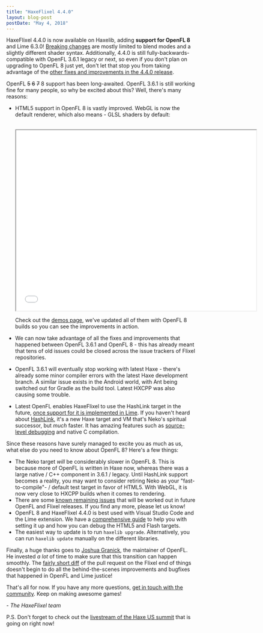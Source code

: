 ```yaml
---
title: "HaxeFlixel 4.4.0"
layout: blog-post
postDate: "May 4, 2018"
---
```


HaxeFlixel 4.4.0 is now available on Haxelib, adding **support for OpenFL 8** and Lime 6.3.0! [Breaking changes](/documentation/upgrade-guide-4-0-0/) are mostly limited to blend modes and a slightly different shader syntax. Additionally, 4.4.0 is still fully-backwards-compatible with OpenFL 3.6.1 legacy or next, so even if you don't plan on upgrading to OpenFL 8 just yet, don't let that stop you from taking advantage of the [other fixes and improvements in the 4.4.0 release](https://github.com/HaxeFlixel/flixel/blob/4.4.0/CHANGELOG.md).

OpenFL ~~5~~ ~~6~~ ~~7~~ 8 support has been long-awaited. OpenFL 3.6.1 is still working fine for many people, so why be excited about this? Well, there's many reasons:

- HTML5 support in OpenFL 8 is vastly improved. WebGL is now the default renderer, which also means - GLSL shaders by default:

  <br/>
  <iframe class="html5-demo" src="/demos/html5/Filters" width="640" height="480"></iframe>
  <br/>

  Check out the [demos page](/demos), we've updated all of them with OpenFL 8 builds so you can see the improvements in action.

- We can now take advantage of all the fixes and improvements that happened between OpenFL 3.6.1 and OpenFL 8 - this has already meant that tens of old issues could be closed across the issue trackers of Flixel repositories.
- OpenFL 3.6.1 will eventually stop working with latest Haxe - there's already some minor compiler errors with the latest Haxe development branch. A similar issue exists in the Android world, with Ant being switched out for Gradle as the build tool. Latest HXCPP was also causing some trouble.
- Latest OpenFL enables HaxeFlixel to use the HashLink target in the future, [once support for it is implemented in Lime](https://github.com/openfl/lime/milestone/18). If you haven't heard about [HashLink](https://hashlink.haxe.org/), it's a new Haxe target and VM that's Neko's spiritual successor, but _much_ faster. It has amazing features such as [source-level debugging](https://marketplace.visualstudio.com/items?itemName=HaxeFoundation.haxe-hl) and native C compilation.

Since these reasons have surely managed to excite you as much as us, what else do you need to know about OpenFL 8? Here's a few things:

- The Neko target _will_ be considerably slower in OpenFL 8. This is because more of OpenFL is written in Haxe now, whereas there was a large native / C++ component in 3.6.1 / legacy. Until HashLink support becomes a reality, you may want to consider retiring Neko as your "fast-to-compile"- / default test target in favor of HTML5. With WebGL, it is now very close to HXCPP builds when it comes to rendering.
- There are some [known remaining issues](https://github.com/HaxeFlixel/flixel/issues/2143) that will be worked out in future OpenFL and Flixel releases. If you find any more, please let us know!
- OpenFL 8 and HaxeFlixel 4.4.0 is best used with Visual Studio Code and the Lime extension. We have a [comprehensive guide](/documentation/visual-studio-code/) to help you with setting it up and how you can debug the HTML5 and Flash targets.
- The easiest way to update is to run `haxelib upgrade`. Alternatively, you can run `haxelib update` manually on the different libraries.

Finally, a huge thanks goes to [Joshua Granick](https://twitter.com/singmajesty), the maintainer of OpenFL. He invested _a lot_ of time to make sure that this transition can happen smoothly. The [fairly short diff](https://github.com/HaxeFlixel/flixel/pull/2136/files) of the pull request on the Flixel end of things doesn't begin to do all the behind-the-scenes improvements and bugfixes that happened in OpenFL and Lime justice!

That's all for now. If you have any more questions, [get in touch with the community](https://haxeflixel.com/documentation/community/). Keep on making awesome games!

_\- The HaxeFlixel team_

P.S. Don't forget to check out the [livestream of the Haxe US summit](https://summit.haxe.org/us/2018/#stream) that is going on right now!
